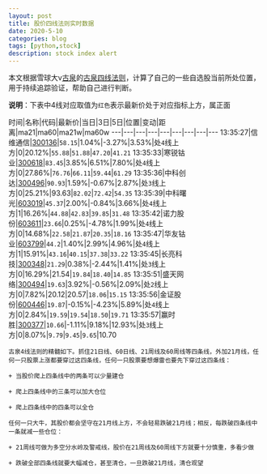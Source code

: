 ```yaml
---
layout: post
title: 股价四线法则实时数据
date: 2020-5-10
categories: blog
tags: [python,stock]
description: stock index alert
---
```



本文根据雪球大v[古泉](https://xueqiu.com/u/7148646888)的[古泉四线法则](https://xueqiu.com/7148646888/130498192)，计算了自己的一些自选股当前所处位置，用于持续追踪验证，帮助自己进行判断。

**说明**：下表中4线对应取值为`红色`表示最新价处于对应指标上方，属正面

时间|名称|代码|最新价|当日|3日|5日|位置|变动|距离|ma21|ma60|ma21w|ma60w
---|---|---|---|---|---|---|---|---
13:35:27|信维通信|[300136](https://xueqiu.com/S/SZ300136)|`58.15`|1.04%|-3.27%|3.53%|处`4`线上方|0|20.12%|`55.88`|`51.88`|`47.20`|`41.21`
13:35:33|寒锐钴业|[300618](https://xueqiu.com/S/SZ300618)|`83.45`|3.85%|6.51%|7.80%|处`4`线上方|0|27.86%|`76.76`|`66.11`|`59.44`|`61.29`
13:35:36|中科创达|[300496](https://xueqiu.com/S/SZ300496)|`90.93`|1.59%|-0.67%|2.87%|处`3`线上方|0|25.21%|93.63|`82.02`|`72.42`|`54.35`
13:35:39|中科曙光|[603019](https://xueqiu.com/S/SH603019)|`45.37`|2.00%|-0.84%|3.66%|处`4`线上方|1|16.26%|`44.88`|`42.83`|`39.85`|`31.48`
13:35:42|诺力股份|[603611](https://xueqiu.com/S/SH603611)|`23.66`|0.25%|-4.78%|1.99%|处`4`线上方|0|14.68%|`22.58`|`21.87`|`20.35`|`18.16`
13:35:47|华友钴业|[603799](https://xueqiu.com/S/SH603799)|`44.2`|1.40%|2.99%|4.96%|处`4`线上方|1|15.91%|`43.16`|`40.15`|`37.38`|`33.22`
13:35:45|长亮科技|[300348](https://xueqiu.com/S/SZ300348)|`21.29`|0.38%|-2.44%|1.41%|处`3`线上方|0|16.29%|21.54|`19.84`|`18.40`|`14.85`
13:35:51|盛天网络|[300494](https://xueqiu.com/S/SZ300494)|`19.63`|3.92%|-0.56%|2.09%|处`2`线上方|0|7.82%|20.12|20.57|`18.06`|`15.15`
13:35:56|金证股份|[600446](https://xueqiu.com/S/SH600446)|`19.87`|-0.15%|-4.23%|5.89%|处`4`线上方|0|2.84%|`19.59`|`19.54`|`18.50`|`19.71`
13:35:57|赢时胜|[300377](https://xueqiu.com/S/SZ300377)|`10.66`|-1.11%|9.18%|12.93%|处`3`线上方|0|8.07%|`9.79`|`9.45`|`9.65`|10.70

```
古泉4线法则的精髓如下。抓住21日线、60日线、21周线及60周线等四条线，外加21月线，任何一只股票上涨都要穿过这四条线，任何一只股票要想爆雷也要先下穿过这四条线：

+ 当股价爬上四条线中的两条可以少量建仓

+ 爬上四条线中的三条可以加大仓位

+ 爬上四条线中的四条可以全仓

任何一只大牛，其股价都会坚守在21月线上方，不会轻易跌破21月线；相反，每跌破四条线中一条就减一些仓位：

+ 21周线可做为多空分水岭及警戒线，股价在21周线及60周线下方就要十分慎重，多看少做

+ 跌破全部四条线就要大幅减仓，甚至清仓，一旦跌破21月线，清仓观望
```